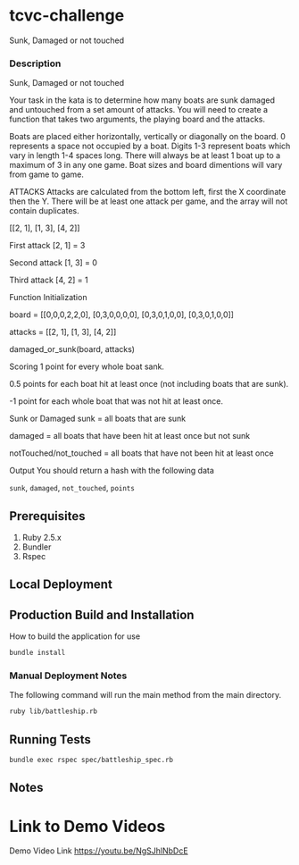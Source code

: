 # tcvc-challenge

Sunk, Damaged or not touched

### Description

Sunk, Damaged or not touched

Your task in the kata is to determine how many boats are sunk damaged and untouched from
a set amount of attacks. You will need to create a function that takes two arguments, the
playing board and the attacks.

Boats are placed either horizontally, vertically or diagonally on the board. 0 represents
a space not occupied by a boat. Digits 1-3 represent boats which vary in length 1-4 spaces 
long. There will always be at least 1 boat up to a maximum of 3 in any one game. Boat sizes 
and board dimentions will vary from game to game.

ATTACKS
Attacks are calculated from the bottom left, first the X coordinate then the Y. There will 
be at least one attack per game, and the array will not contain duplicates.

[[2, 1], [1, 3], [4, 2]]
 
First attack      [2, 1] = 3

Second attack [1, 3] = 0
 
Third attack     [4, 2] = 1

Function Initialization

board = [[0,0,0,2,2,0],
        [0,3,0,0,0,0],
        [0,3,0,1,0,0],
        [0,3,0,1,0,0]]

attacks = [[2, 1], [1, 3], [4, 2]]

damaged_or_sunk(board, attacks)
 

Scoring
1 point for every whole boat sank.

0.5 points for each boat hit at least once (not including boats that are sunk).

-1 point for each whole boat that was not hit at least once.

Sunk or Damaged
sunk = all boats that are sunk

damaged = all boats that have been hit at least once but not sunk

notTouched/not_touched = all boats that have not been hit at least once

Output
You should return a hash with the following data

`sunk`, `damaged`, `not_touched`, `points`

## Prerequisites

1. Ruby 2.5.x
2. Bundler
3. Rspec

## Local Deployment


## Production Build and Installation

How to build the application for use

```bash
bundle install
```

### Manual Deployment Notes
The following command will run the main method from the main
directory.

```bash
ruby lib/battleship.rb
```


## Running Tests

```bash
bundle exec rspec spec/battleship_spec.rb
```

## Notes

# Link to Demo Videos

Demo Video Link
https://youtu.be/NgSJhlNbDcE
